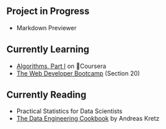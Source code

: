 ## Project in Progress
- Markdown Previewer


## Currently Learning
- [Algorithms, Part I](https://www.coursera.org/learn/algorithms-part1/) on Coursera
- [The Web Developer Bootcamp](https://www.udemy.com/course/the-web-developer-bootcamp/) (Section 20)

## Currently Reading
- Practical Statistics for Data Scientists
- [The Data Engineering Cookbook](https://github.com/andkret/Cookbook/) by Andreas Kretz


